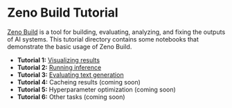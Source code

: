 # Zeno Build Tutorial

[Zeno Build](https://github.com/zeno-ml/zeno-build) is a tool for building,
evaluating, analyzing, and fixing the outputs of AI systems. This tutorial
directory contains some notebooks that demonstrate the basic usage of
Zeno Build.

* **Tutorial 1:** [Visualizing results](01_visualization.ipynb)
* **Tutorial 2:** [Running inference](02_inference.ipynb)
* **Tutorial 3:** [Evaluating text generation](03_text_generation.ipynb)
* **Tutorial 4:** Cacheing results (coming soon)
* **Tutorial 5:** Hyperparameter optimization (coming soon)
* **Tutorial 6:** Other tasks (coming soon)
